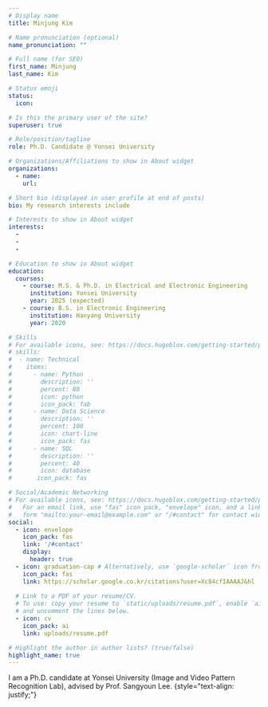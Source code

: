 ```yaml
---
# Display name
title: Minjung Kim

# Name pronunciation (optional)
name_pronunciation: ""

# Full name (for SEO)
first_name: Minjung
last_name: Kim

# Status emoji
status:
  icon: 

# Is this the primary user of the site?
superuser: true

# Role/position/tagline
role: Ph.D. Candidate @ Yonsei University

# Organizations/Affiliations to show in About widget
organizations:
  - name: 
    url:

# Short bio (displayed in user profile at end of posts)
bio: My research interests include 

# Interests to show in About widget
interests:
  - 
  - 
  - 

# Education to show in About widget
education:
  courses:
    - course: M.S. & Ph.D. in Electrical and Electronic Engineering
      institution: Yonsei University
      year: 2025 (expected)
    - course: B.S. in Electronic Engineering
      institution: Hanyang University
      year: 2020

# Skills
# For available icons, see: https://docs.hugoblox.com/getting-started/page-builder/#icons
# skills:
#  - name: Technical
#    items:
#      - name: Python
#        description: ''
#        percent: 80
#        icon: python
#        icon_pack: fab
#      - name: Data Science
#        description: ''
#        percent: 100
#        icon: chart-line
#        icon_pack: fas
#      - name: SQL
#        description: ''
#        percent: 40
#        icon: database
#       icon_pack: fas

# Social/Academic Networking
# For available icons, see: https://docs.hugoblox.com/getting-started/page-builder/#icons
#   For an email link, use "fas" icon pack, "envelope" icon, and a link in the
#   form "mailto:your-email@example.com" or "/#contact" for contact widget.
social:
  - icon: envelope
    icon_pack: fas
    link: '/#contact'
    display:
      header: true
  - icon: graduation-cap # Alternatively, use `google-scholar` icon from `ai` icon pack
    icon_pack: fas
    link: https://scholar.google.co.kr/citations?user=Xc84cfIAAAAJ&hl
    
  # Link to a PDF of your resume/CV.
  # To use: copy your resume to `static/uploads/resume.pdf`, enable `ai` icons in `params.yaml`,
  # and uncomment the lines below.
  - icon: cv
    icon_pack: ai
    link: uploads/resume.pdf

# Highlight the author in author lists? (true/false)
highlight_name: true
---
```

I am a Ph.D. candidate at Yonsei University (Image and Video Pattern Recognition Lab), advised by Prof. Sangyoun Lee. 
{style="text-align: justify;"}
